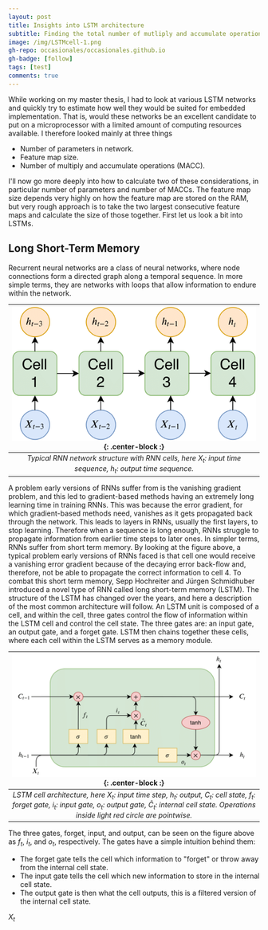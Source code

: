 ```yaml
---
layout: post
title: Insights into LSTM architecture
subtitle: Finding the total number of mutliply and accumulate operations
image: /img/LSTMcell-1.png
gh-repo: occasionales/occasionales.github.io
gh-badge: [follow]
tags: [test]
comments: true
---
```


While working on my master thesis, I had to look at various LSTM networks and quickly try to estimate how well they would be suited for embedded implementation. That is, would these networks be an excellent candidate to put on a microprocessor with a limited amount of computing resources available. I therefore looked mainly at three things

* Number of parameters in network.
* Feature map size.
* Number of multiply and accumulate operations (MACC).

I'll now go more deeply into how to calculate two of these considerations, in particular number of parameters and number of MACCs. The feature map size depends very highly on how the feature map are stored on the RAM, but very rough approach is to take the two largest consecutive feature maps and calculate the size of those together. First let us look a bit into LSTMs.

## Long Short-Term Memory
Recurrent neural networks are a class of neural networks, where node connections form a directed graph along a temporal sequence. In more simple terms, they are networks with loops that allow information to endure within the network.

| ![Typical RNN network structure with RNN cells](/img/RNN.png){: .center-block :} | 
|:--:| 
| *Typical RNN network structure with RNN cells, here _X_<sub>_t_</sub>: input time sequence, _h_<sub>_t_</sub>: output time sequence.* |

A problem early versions of RNNs suffer from is the vanishing gradient problem, and this led to gradient-based methods having an extremely long learning time in training RNNs. This was because the error gradient, for which gradient-based methods need, vanishes as it gets propagated back through the network. This leads to layers in RNNs, usually the first layers, to stop learning. Therefore when a sequence is long enough, RNNs struggle to propagate information from earlier time steps to later ones. In simpler terms, RNNs suffer from short term memory. By looking at the figure above, a typical problem early versions of RNNs faced is that cell one would receive a vanishing error gradient because of the decaying error back-flow and, therefore, not be able to propagate the correct information to cell 4. To combat this short term memory, Sepp Hochreiter and Jürgen Schmidhuber introduced a novel type of RNN called long short-term memory (LSTM). The structure of the LSTM has changed over the years, and here a description of the most common architecture will follow. An LSTM unit is composed of a cell, and within the cell, three gates control the flow of information within the LSTM cell and control the cell state. The three gates are: an input gate, an output gate, and a forget gate. LSTM then chains together these cells, where each cell within the LSTM serves as a memory module.

| ![LSTM cell architecture](/img/LSTMcell.png){: .center-block :} | 
|:--:| 
| *LSTM cell architecture, here _X_<sub>_t_</sub>: input time step, _h_<sub>_t_</sub>: output, _C_<sub>_t_</sub>: cell state, _f_<sub>_t_</sub>: forget gate, $i_t$: input gate, $o_t$: output gate, $\hat{C}_t$: internal cell state. Operations inside light red circle are pointwise.* |


The three gates, forget, input, and output, can be seen on the figure above as $f_{t}$, $i_{t}$, and $o_{t}$, respectively. The gates have a simple intuition behind them:
* The forget gate tells the cell which information to "forget" or throw away from the internal cell state.
* The input gate tells the cell which new information to store in the internal cell state.
* The output gate is then what the cell outputs, this is a filtered version of the internal cell state.



<em>X<sub>t</sub></em>